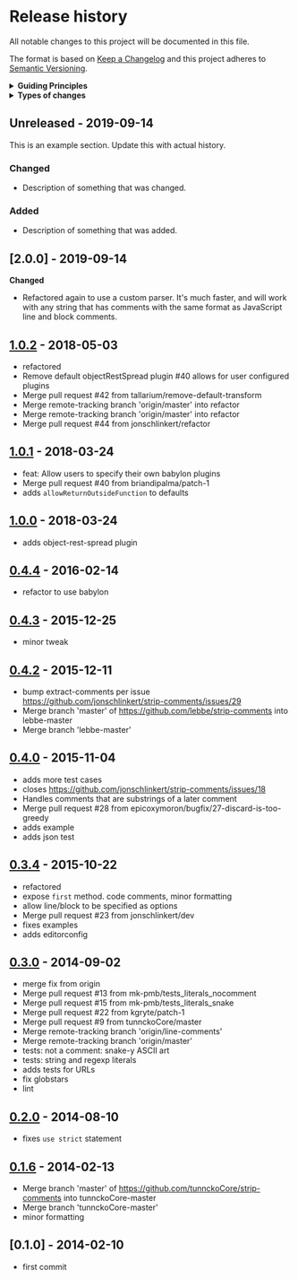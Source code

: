 # Release history

All notable changes to this project will be documented in this file.

The format is based on [Keep a Changelog](http://keepachangelog.com/en/1.0.0/)
and this project adheres to [Semantic Versioning](http://semver.org/spec/v2.0.0.html).

<details>
  <summary><strong>Guiding Principles</strong></summary>

- Changelogs are for humans, not machines.
- There should be an entry for every single version.
- The same types of changes should be grouped.
- Versions and sections should be linkable.
- The latest version comes first.
- The release date of each versions is displayed.
- Mention whether you follow Semantic Versioning.

</details>

<details>
  <summary><strong>Types of changes</strong></summary>

Changelog entries are classified using the following labels _(from [keep-a-changelog](http://keepachangelog.com/)_):

- `Added` for new features.
- `Changed` for changes in existing functionality.
- `Deprecated` for soon-to-be removed features.
- `Removed` for now removed features.
- `Fixed` for any bug fixes.
- `Security` in case of vulnerabilities.

</details>


## Unreleased - 2019-09-14

This is an example section. Update this with actual history.

### Changed

- Description of something that was changed.

### Added

- Description of something that was added.

## [2.0.0] - 2019-09-14

**Changed**

- Refactored again to use a custom parser. It's much faster, and will work with any string that has comments with the same format as JavaScript line and block comments.

## [1.0.2] - 2018-05-03

- refactored
- Remove default objectRestSpread plugin #40 allows for user configured plugins
- Merge pull request #42 from tallarium/remove-default-transform
- Merge remote-tracking branch 'origin/master' into refactor
- Merge remote-tracking branch 'origin/master' into refactor
- Merge pull request #44 from jonschlinkert/refactor

## [1.0.1] - 2018-03-24

- feat: Allow users to specify their own babylon plugins
- Merge pull request #40 from briandipalma/patch-1
- adds `allowReturnOutsideFunction` to defaults

## [1.0.0] - 2018-03-24

- adds object-rest-spread plugin

## [0.4.4] - 2016-02-14

- refactor to use babylon

## [0.4.3] - 2015-12-25

- minor tweak

## [0.4.2] - 2015-12-11

- bump extract-comments per issue https://github.com/jonschlinkert/strip-comments/issues/29
- Merge branch 'master' of https://github.com/lebbe/strip-comments into lebbe-master
- Merge branch 'lebbe-master'

## [0.4.0] - 2015-11-04

- adds more test cases
- closes https://github.com/jonschlinkert/strip-comments/issues/18
- Handles comments that are substrings of a later comment
- Merge pull request #28 from epicoxymoron/bugfix/27-discard-is-too-greedy
- adds example
- adds json test

## [0.3.4] - 2015-10-22

- refactored
- expose `first` method. code comments, minor formatting
- allow line/block to be specified as options
- Merge pull request #23 from jonschlinkert/dev
- fixes examples
- adds editorconfig

## [0.3.0] - 2014-09-02

- merge fix from origin
- Merge pull request #13 from mk-pmb/tests_literals_nocomment
- Merge pull request #15 from mk-pmb/tests_literals_snake
- Merge pull request #22 from kgryte/patch-1
- Merge pull request #9 from tunnckoCore/master
- Merge remote-tracking branch 'origin/line-comments'
- Merge remote-tracking branch 'origin/master'
- tests: not a comment: snake-y ASCII art
- tests: string and regexp literals
- adds tests for URLs
- fix globstars
- lint

## [0.2.0] - 2014-08-10

- fixes `use strict` statement

## [0.1.6] - 2014-02-13

- Merge branch 'master' of https://github.com/tunnckoCore/strip-comments into tunnckoCore-master
- Merge branch 'tunnckoCore-master'
- minor formatting

## [0.1.0] - 2014-02-10

- first commit

[1.0.2]: https://github.com/jonschlinkert/strip-comments/compare/1.0.1...1.0.2
[1.0.1]: https://github.com/jonschlinkert/strip-comments/compare/1.0.0...1.0.1
[1.0.0]: https://github.com/jonschlinkert/strip-comments/compare/0.4.4...1.0.0
[0.4.4]: https://github.com/jonschlinkert/strip-comments/compare/0.4.3...0.4.4
[0.4.3]: https://github.com/jonschlinkert/strip-comments/compare/0.4.2...0.4.3
[0.4.2]: https://github.com/jonschlinkert/strip-comments/compare/0.4.0...0.4.2
[0.4.0]: https://github.com/jonschlinkert/strip-comments/compare/0.3.4...0.4.0
[0.3.4]: https://github.com/jonschlinkert/strip-comments/compare/0.3.0...0.3.4
[0.3.0]: https://github.com/jonschlinkert/strip-comments/compare/0.2.0...0.3.0
[0.2.0]: https://github.com/jonschlinkert/strip-comments/compare/0.1.6...0.2.0
[0.1.6]: https://github.com/jonschlinkert/strip-comments/compare/0.1.0...0.1.6

[Unreleased]: https://github.com/jonschlinkert/strip-comments/compare/0.1.0...HEAD
[keep-a-changelog]: https://github.com/olivierlacan/keep-a-changelog


